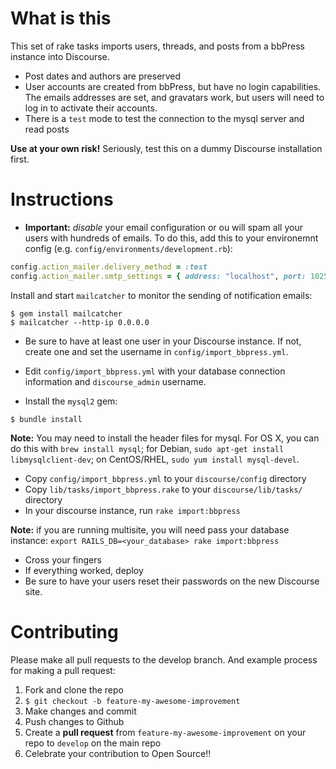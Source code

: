 # What is this

This set of rake tasks imports users, threads, and posts from a bbPress
instance into Discourse.

* Post dates and authors are preserved
* User accounts are created from bbPress, but have no login
  capabilities. The emails addresses are set, and gravatars work, but
users will need to log in to activate their accounts.
* There is a `test` mode to test the connection to the mysql server and
  read posts

**Use at your own risk!** Seriously, test this on a dummy Discourse
installation first.

# Instructions

* **Important:** *disable* your email configuration or ou will spam all
  your users with hundreds of emails. To do this, add this to your
environemnt config (e.g. `config/environments/development.rb`):

```ruby
config.action_mailer.delivery_method = :test
config.action_mailer.smtp_settings = { address: "localhost", port: 1025 }
```

Install and start `mailcatcher` to monitor the sending of notification
emails:

```shell
$ gem install mailcatcher
$ mailcatcher --http-ip 0.0.0.0
```

* Be sure to have at least one user in your Discourse instance. If not,
  create one and set the username in `config/import_bbpress.yml`.

* Edit `config/import_bbpress.yml` with your database connection
  information and `discourse_admin` username.

* Install the `mysql2` gem:

```shell
$ bundle install
```

**Note:** You may need to install the header files for mysql. For OS X,
you can do this with `brew install mysql`; for Debian, `sudo apt-get
install libmysqlclient-dev`; on CentOS/RHEL, `sudo yum install
mysql-devel`.

* Copy `config/import_bbpress.yml` to your `discourse/config` directory
* Copy `lib/tasks/import_bbpress.rake` to your `discourse/lib/tasks/`
  directory
* In your discourse instance, run `rake import:bbpress`

**Note:** if you are running multisite, you will need pass your database
instance: `export RAILS_DB=<your_database> rake import:bbpress`

* Cross your fingers
* If everything worked, deploy
* Be sure to have your users reset their passwords on the new Discourse
  site.

# Contributing

Please make all pull requests to the develop branch. And example process
for making a pull request:

1. Fork and clone the repo
1. `$ git checkout -b feature-my-awesome-improvement`
1. Make changes and commit
1. Push changes to Github
1. Create a **pull request** from `feature-my-awesome-improvement` on
   your repo to `develop` on the main repo
1. Celebrate your contribution to Open Source!!
